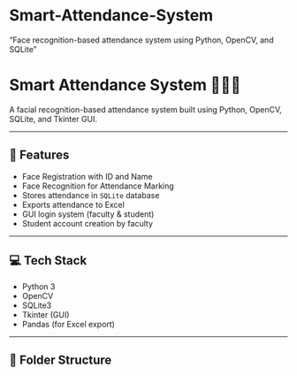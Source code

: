 # Smart-Attendance-System
“Face recognition-based attendance system using Python, OpenCV, and SQLite”


# Smart Attendance System 👨‍🏫📸

A facial recognition-based attendance system built using Python, OpenCV, SQLite, and Tkinter GUI.

---

## 🔧 Features

- Face Registration with ID and Name
- Face Recognition for Attendance Marking
- Stores attendance in `SQLite` database
- Exports attendance to Excel
- GUI login system (faculty & student)
- Student account creation by faculty

---

## 💻 Tech Stack

- Python 3
- OpenCV
- SQLite3
- Tkinter (GUI)
- Pandas (for Excel export)

---

## 📁 Folder Structure


